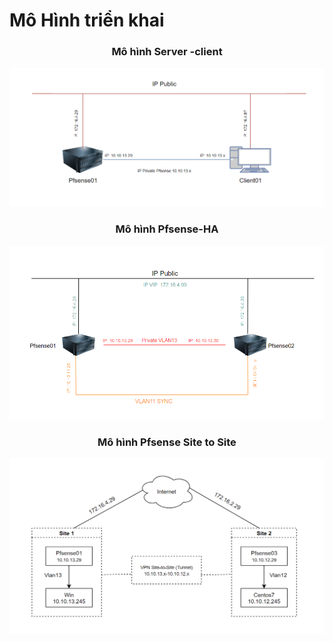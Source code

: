 # Mô Hình triển khai

<h3 align="center"> Mô hình Server -client </h3>


<dev align="center"> <img src="../../Images/Pfsense/Lab/97.png"></dev>

<h3 align="center"> Mô hình Pfsense-HA </h3>


<dev align="center"> <img src="../../Images/Pfsense/Lab/98.png"></dev>

<h3 align="center"> Mô hình Pfsense Site to Site </h3>


<dev align="center"> <img src="../../Images/Pfsense/Lab/137.png"></dev>
